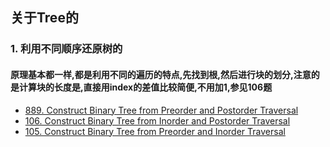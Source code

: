 ## 关于Tree的
### 1. 利用不同顺序还原树的
#### 原理基本都一样,都是利用不同的遍历的特点,先找到根,然后进行块的划分,注意的是计算块的长度是,直接用index的差值比较简便,不用加1,参见106题
* [889. Construct Binary Tree from Preorder and Postorder Traversal](https://leetcode.com/problems/construct-binary-tree-from-preorder-and-postorder-traversal/description/)
* [106. Construct Binary Tree from Inorder and Postorder Traversal](https://leetcode.com/problems/construct-binary-tree-from-inorder-and-postorder-traversal/description/)
* [105. Construct Binary Tree from Preorder and Inorder Traversal](https://leetcode.com/problems/construct-binary-tree-from-preorder-and-inorder-traversal/description/)
